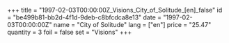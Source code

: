 +++
title = "1997-02-03T00:00:00Z_Visions_City_of_Solitude_[en]_false"
id = "be499b81-bb2d-4f1d-9deb-c8bfcdca8e13"
date = "1997-02-03T00:00:00Z"
name = "City of Solitude"
lang = ["en"]
price = "25.47"
quantity = 3
foil = false
set = "Visions"
+++
